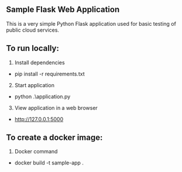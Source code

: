 ## Sample Flask Web Application 

This is a very simple Python Flask application used for basic testing of public cloud services.

## To run locally:

1. Install dependencies
  * pip install -r requirements.txt 
2. Start application
  * python .\application.py 
3. View application in a web browser
  * http://127.0.0.1:5000

## To create a docker image:

1. Docker command
  * docker build -t sample-app .
